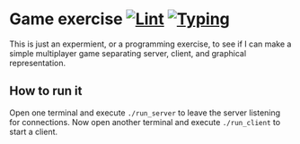 # Game exercise [![Lint](https://github.com/namelivia/game-exercise/workflows/Lint/badge.svg)](https://github.com/namelivia/game-exercise/actions?query=workflow%3ALint) [![Typing](https://github.com/namelivia/game-exercise/workflows/Typecheck/badge.svg)](https://github.com/namelivia/game-exercise/actions?query=workflow%3ATypecheck)

This is just an expermient, or a programming exercise, to see if I can make a simple multiplayer game separating server, client, and graphical representation.

## How to run it

Open one terminal and execute `./run_server` to leave the server listening for connections.
Now open another terminal and execute `./run_client` to start a client.

